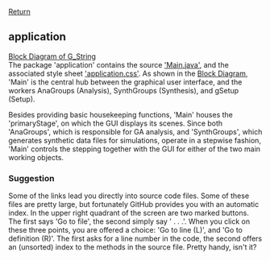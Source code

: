 
[Return](Structure.md)
## application ##
[Block Diagram of G_String](img/block.png)  
The package 'application' contains the source ['Main.java'](../../../blob/main/workbench/GS_L/src/application/Main.java), and the associated style sheet ['application.css'](../../../blob/main/workbench/GS_L/src/application/application.css). As shown in the [Block Diagram](img/block.png), 'Main' is the central hub between the graphical user interface, and the workers AnaGroups (Analysis), SynthGroups (Synthesis), and gSetup (Setup).

Besides providing basic housekeeping functions, 'Main' houses the 'primaryStage', on which the GUI displays its scenes. Since both 'AnaGroups', which is responsible for GA analysis, and 'SynthGroups', which generates synthetic data files for simulations, operate in a stepwise fashion, 'Main' controls the stepping together with the GUI for either of the two main working objects.

### Suggestion ###
Some of the links lead you directly into source code files. Some of these files are pretty large, but fortunately GitHub provides you with an automatic index. In the upper right quadrant of the screen are two marked buttons. The first says 'Go to file', the second simply say ' . . .'. When you click on these three points, you are offered a choice: 'Go to line (L)', and 'Go to definition (R)'. The first asks for a line number in the code, the second offers an (unsorted) index to the methods in the source file. Pretty handy, isn't it?


